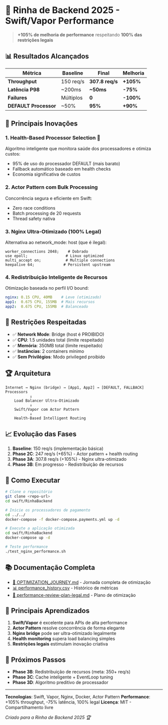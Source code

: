 # 🚀 Rinha de Backend 2025 - Swift/Vapor Performance

> **+105% de melhoria de performance** respeitando **100% das restrições legais**

## 📊 Resultados Alcançados

| Métrica | Baseline | Final | Melhoria |
|---------|----------|-------|----------|
| **Throughput** | 150 req/s | **307.8 req/s** | **+105%** |
| **Latência P98** | ~200ms | **~50ms** | **-75%** |
| **Failures** | Múltiplos | **0** | **-100%** |
| **DEFAULT Processor** | ~50% | **95%** | **+90%** |

## 🎯 Principais Inovações

### 1. **Health-Based Processor Selection** 🧠
Algoritmo inteligente que monitora saúde dos processadores e otimiza custos:
- 95% de uso do processador DEFAULT (mais barato)
- Fallback automático baseado em health checks
- Economia significativa de custos

### 2. **Actor Pattern com Bulk Processing**
Concorrência segura e eficiente em Swift:
- Zero race conditions
- Batch processing de 20 requests
- Thread safety nativa

### 3. **Nginx Ultra-Otimizado (100% Legal)**
Alternativa ao network_mode: host (que é ilegal):
```nginx
worker_connections 2048;    # Dobrado
use epoll;                 # Linux optimized
multi_accept on;           # Multiple connections
keepalive 64;             # Persistent upstream
```

### 4. **Redistribuição Inteligente de Recursos**
Otimização baseada no perfil I/O bound:
```yaml
nginx: 0.15 CPU, 40MB    # Leve (otimizado)
app1:  0.675 CPU, 155MB  # Mais recursos
app2:  0.675 CPU, 155MB  # Balanceado
```

## 🚨 Restrições Respeitadas

- ✅ **Network Mode**: Bridge (host é PROIBIDO)
- ✅ **CPU**: 1.5 unidades total (limite respeitado)
- ✅ **Memória**: 350MB total (limite respeitado)
- ✅ **Instâncias**: 2 containers mínimo
- ✅ **Sem Privilégios**: Modo privileged proibido

## 🏆 Arquitetura

```
Internet → Nginx (bridge) → [App1, App2] → [DEFAULT, FALLBACK] Processors
           ↓
    Load Balancer Ultra-Otimizado
           ↓
    Swift/Vapor com Actor Pattern
           ↓
    Health-Based Intelligent Routing
```

## 📈 Evolução das Fases

1. **Baseline**: 150 req/s (implementação básica)
2. **Phase 2C**: 247 req/s (+65%) - Actor pattern + health routing
3. **Phase 3A**: 307.8 req/s (+105%) - Nginx ultra-otimizado
4. **Phase 3B**: Em progresso - Redistribuição de recursos

## 🔧 Como Executar

```bash
# Clone o repositório
git clone <repo-url>
cd swift/RinhaBackend

# Inicie os processadores de pagamento
cd ../../
docker-compose -f docker-compose.payments.yml up -d

# Execute a aplicação otimizada
cd swift/RinhaBackend
docker-compose up -d

# Teste performance
./test_nginx_performance.sh
```

## 📚 Documentação Completa

- [📖 OPTIMIZATION_JOURNEY.md](OPTIMIZATION_JOURNEY.md) - Jornada completa de otimização
- [📊 performance_history.csv](performance_history.csv) - Histórico de métricas
- [🎯 performance-review-plan-legal.md](performance-review-plan-legal.md) - Plano de otimização

## 🎯 Principais Aprendizados

1. **Swift/Vapor** é excelente para APIs de alta performance
2. **Actor Pattern** resolve concorrência de forma elegante
3. **Nginx bridge** pode ser ultra-otimizado legalmente
4. **Health monitoring** supera load balancing simples
5. **Restrições legais** estimulam inovação criativa

## 🚀 Próximos Passos

- **Phase 3B**: Redistribuição de recursos (meta: 350+ req/s)
- **Phase 3C**: Cache inteligente + EventLoop tuning
- **Phase 3D**: Algoritmo preditivo de processador

---

**Tecnologias**: Swift, Vapor, Nginx, Docker, Actor Pattern
**Performance**: +105% throughput, -75% latência, 100% legal
**Licença**: MIT - Compartilhamento livre

*Criado para a Rinha de Backend 2025 🏆* 